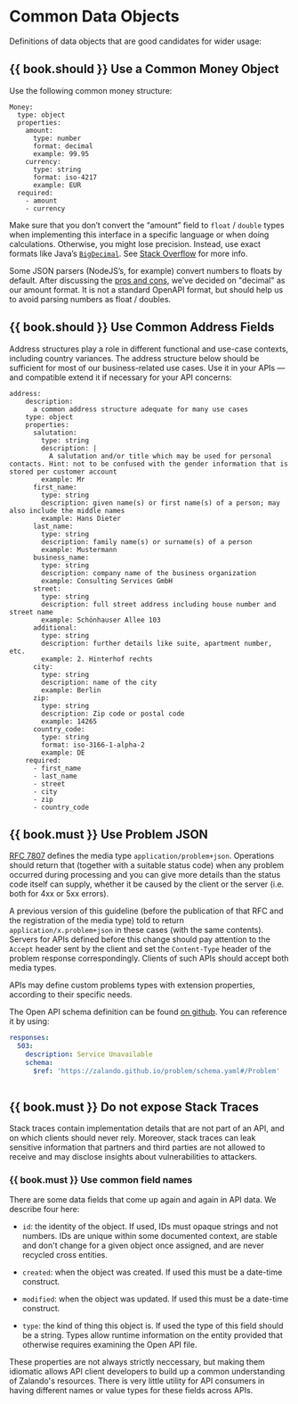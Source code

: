 # Common Data Objects

Definitions of data objects that are good candidates for wider usage:

## {{ book.should }} Use a Common Money Object

Use the following common money structure:

    Money:
      type: object
      properties:
        amount:
          type: number
          format: decimal
          example: 99.95
        currency:
          type: string
          format: iso-4217
          example: EUR
      required:
        - amount
        - currency

Make sure that you don’t convert the “amount” field to `float` / `double` types when implementing
this interface in a specific language or when doing calculations. Otherwise, you might lose
precision. Instead, use exact formats like
Java’s [`BigDecimal`](https://docs.oracle.com/javase/8/docs/api/java/math/BigDecimal.html).
See [Stack Overflow](http://stackoverflow.com/a/3730040/342852) for more info.

Some JSON parsers (NodeJS’s, for example) convert numbers to floats by default. After discussing the
[pros and cons](https://docs.google.com/spreadsheets/d/12wTj-2w39f69XZGwRDrosNc1yWPwQpGgEs_DCt5ODaQ),
we’ve decided on "decimal" as our amount format. It is not a standard OpenAPI format, but should
help us to avoid parsing numbers as float / doubles.

## {{ book.should }} Use Common Address Fields

Address structures play a role in different functional and use-case contexts, including country
variances. The address structure below should be sufficient for most of our business-related use
cases. Use it in your APIs — and compatible extend it if necessary for your API concerns:

    address:
        description:
          a common address structure adequate for many use cases
        type: object
        properties:
          salutation:
            type: string
            description: |
              A salutation and/or title which may be used for personal contacts. Hint: not to be confused with the gender information that is stored per customer account
            example: Mr
          first_name:
            type: string
            description: given name(s) or first name(s) of a person; may also include the middle names
            example: Hans Dieter
          last_name:
            type: string
            description: family name(s) or surname(s) of a person
            example: Mustermann
          business_name:
            type: string
            description: company name of the business organization
            example: Consulting Services GmbH
          street:
            type: string
            description: full street address including house number and street name
            example: Schönhauser Allee 103
          additional:
            type: string
            description: further details like suite, apartment number, etc.
            example: 2. Hinterhof rechts
          city:
            type: string
            description: name of the city
            example: Berlin
          zip:
            type: string
            description: Zip code or postal code
            example: 14265
          country_code:
            type: string
            format: iso-3166-1-alpha-2
            example: DE
        required:
          - first_name
          - last_name
          - street
          - city
          - zip
          - country_code

## {{ book.must }} Use Problem JSON

[RFC 7807](http://tools.ietf.org/html/rfc7807) defines the media type `application/problem+json`.
Operations should return that (together with a suitable status code) when any problem
occurred during processing and you can give more details than the status code itself
can supply, whether it be caused by the client or the server (i.e. both for 4xx or 5xx errors).

A previous version of this guideline (before the publication of that RFC and the
registration of the media type) told to return `application/x.problem+json` in these
cases (with the same contents).
Servers for APIs defined before this change should pay attention to the `Accept` header sent
by the client and set the `Content-Type` header of the problem response correspondingly.
Clients of such APIs should accept both media types.

APIs may define custom problems types with extension properties, according to their specific needs.

The Open API schema definition can be found [on github](https://zalando.github.io/problem/schema.yaml).
You can reference it by using:

```yaml
responses:
  503:
    description: Service Unavailable
    schema:
      $ref: 'https://zalando.github.io/problem/schema.yaml#/Problem'
        
```

## {{ book.must }} Do not expose Stack Traces

Stack traces contain implementation details that are not part of an API, and on which clients
should never rely. Moreover, stack traces can leak sensitive information that partners and third
parties are not allowed to receive and may disclose insights about vulnerabilities to attackers.

### {{ book.must }} Use common field names

There are some data fields that come up again and again in API data. We describe four here:

- `id`: the identity of the object. If used, IDs must opaque strings and not numbers. IDs are unique within some documented context, are stable and don't change for a given object once assigned, and are never recycled cross entities. 

- `created`: when the object was created. If used this must be a date-time construct.

- `modified`: when the object was updated. If used this must be a date-time construct.

- `type`: the kind of thing this object is. If used the type of this field should be a string. Types allow runtime information on the entity provided that otherwise requires examining the Open API file. 

These properties are not always strictly neccessary, but making them idiomatic allows API client developers to build up a common understanding of Zalando's resources. There is very little utility for API consumers in having different names or value types for these fields across APIs. 